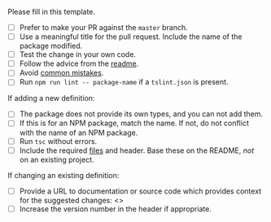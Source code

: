 Please fill in this template.

- [ ] Prefer to make your PR against the `master` branch.
- [ ] Use a meaningful title for the pull request. Include the name of the package modified.
- [ ] Test the change in your own code.
- [ ] Follow the advice from the [readme](https://github.com/DefinitelyTyped/DefinitelyTyped#make-a-pull-request).
- [ ] Avoid [common mistakes](https://github.com/DefinitelyTyped/DefinitelyTyped#common-mistakes).
- [ ] Run `npm run lint -- package-name` if a `tslint.json` is present.

If adding a new definition:
- [ ] The package does not provide its own types, and you can not add them.
- [ ] If this is for an NPM package, match the name. If not, do not conflict with the name of an NPM package.
- [ ] Run `tsc` without errors.
- [ ] Include the required [files](https://github.com/DefinitelyTyped/DefinitelyTyped#create-a-new-package) and header. Base these on the README, *not* on an existing project.

If changing an existing definition:
- [ ] Provide a URL to documentation or source code which provides context for the suggested changes: <<url here>>
- [ ] Increase the version number in the header if appropriate.
